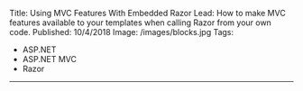 Title: Using MVC Features With Embedded Razor
Lead: How to make MVC features available to your templates when calling Razor from your own code.
Published: 10/4/2018
Image: /images/blocks.jpg
Tags:
  - ASP.NET
  - ASP.NET MVC
  - Razor
---